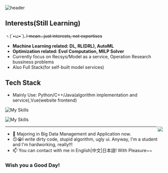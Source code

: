 
![header](https://capsule-render.vercel.app/api?type=waving&height=250&color=gradient&text=Liu%20Shu&fontAlignY=40)

<!--
**uhSuiL/uhSuiL** is a ✨ _special_ ✨ repository because its `README.md` (this file) appears on your GitHub profile.

Here are some ideas to get you started:

- 🔭 I’m currently working on ...
- 🌱 I’m currently learning ...
- 👯 I’m looking to collaborate on ...
- 🤔 I’m looking for help with ...
- 💬 Ask me about ...
- 📫 How to reach me: ...
- 😄 Pronouns: ...
- ⚡ Fun fact: ...
-->
## Interests(Still Learning)
ヽ(´•ω•`)､~~I mean...just interests, not exportises~~
- <b>Machine Learning related: DL, RL(DRL), AutoML</b>
- <b>Optimization related: Evol Computation, MILP Solver</b>
- Currently focus on Recsys/Model as a service, Operation Research bussiness problems
- Also Full Stack(for self-built model services)

## Tech Stack
- Mainly Use: Python/C++/Java(algorithm implementation and service),Vue(website frontend)

![My Skills](https://skillicons.dev/icons?i=py,java,cpp,js,cs,r)

![My Skills](https://skillicons.dev/icons?i=pytorch,tensorflow,mongodb,postgres,vue,fastapi)

<img align="right" src="https://github-readme-stats.vercel.app/api?username=uhSuiL&show_icons=true" />

<hr />

- 🔭 Majoring in Big Data Management and Application now.  
- 🙃😭I write dirty code, stupid algorithm, ugly ui. Anyway, I'm a student and I'm hardworking, really!!!
- 📫 You can contact with me in English|中文|日本語! With Pleasure~~

### Wish you a Good Day!
